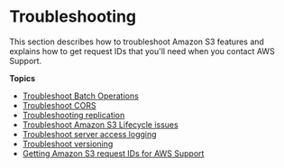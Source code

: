 # Troubleshooting<a name="troubleshooting"></a>

This section describes how to troubleshoot Amazon S3 features and explains how to get request IDs that you'll need when you contact AWS Support\.

**Topics**
+ [Troubleshoot Batch Operations](troubleshooting-batch-operations.md)
+ [Troubleshoot CORS](cors-troubleshooting.md)
+ [Troubleshooting replication](replication-troubleshoot.md)
+ [Troubleshoot Amazon S3 Lifecycle issues](troubleshoot-lifecycle.md)
+ [Troubleshoot server access logging](troubleshooting-server-access-logging.md)
+ [Troubleshoot versioning](troubleshooting-versioning.md)
+ [Getting Amazon S3 request IDs for AWS Support](get-request-ids.md)